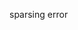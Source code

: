 sparsing error
<template v-for="(task, index) in filteredTasks" :key="index">
      <tr>
            <td>{{ task.id }}</td>
            <td>{{ task.name }}</td>
            <td>{{ task.priority }}</td>
                <td v-if="showActive">
                    <button class="del-btn" @click="deleteTask(index)">Delete</button>
                </td>
            <td v-else>
                <td>
                    <button class="done-btn" @click="toggleDone(index)">
                          {{ task.done ? 'Undo' : 'Done' }}
                    </button>
                </td>
            </td> <---- error sparsing
      </tr>
</template>
           
